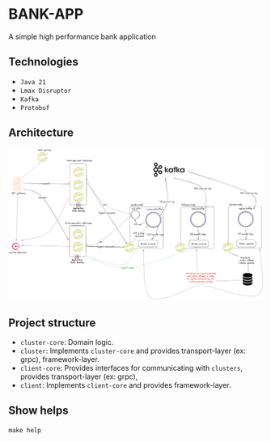 # BANK-APP
A simple high performance bank application

## Technologies
- `Java 21`
- `Lmax Disruptor`
- `Kafka`
- `Protobuf`

## Architecture
![high level design](./docs/bank-app-v1.0.0.png)

## Project structure
- `cluster-core`: Domain logic.
- `cluster`: Implements `cluster-core` and provides transport-layer (ex: grpc), framework-layer.
- `client-core`: Provides interfaces for communicating with `clusters`, provides transport-layer (ex: grpc),
- `client`: Implements `client-core` and provides framework-layer.
## Show helps
```shell
make help
```
